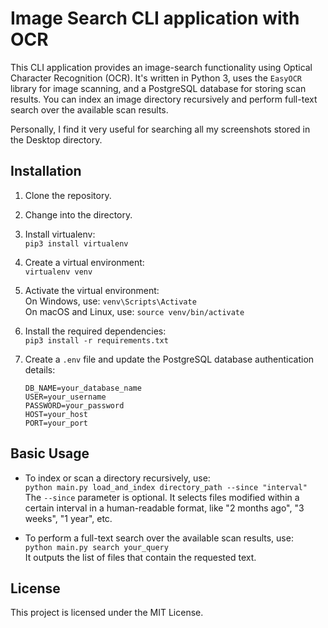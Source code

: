 # Image Search CLI application with OCR

This CLI application provides an image-search functionality using Optical Character Recognition (OCR). It's written in Python 3, uses the `EasyOCR` library for image scanning, and a PostgreSQL database for storing scan results. You can index an image directory recursively and perform full-text search over the available scan results.

Personally, I find it very useful for searching all my screenshots stored in the Desktop directory.

## Installation

1. Clone the repository.

2. Change into the directory.

3. Install virtualenv:  
   `pip3 install virtualenv`
4. Create a virtual environment:  
   `virtualenv venv`

5. Activate the virtual environment:  
   On Windows, use: `venv\Scripts\Activate`  
   On macOS and Linux, use: `source venv/bin/activate`

6. Install the required dependencies:  
   `pip3 install -r requirements.txt`

7. Create a `.env` file and update the PostgreSQL database authentication details:

   ```
   DB_NAME=your_database_name
   USER=your_username
   PASSWORD=your_password
   HOST=your_host
   PORT=your_port
   ```

## Basic Usage

- To index or scan a directory recursively, use:  
   `python main.py load_and_index directory_path --since "interval"`  
   The `--since` parameter is optional. It selects files modified within a certain interval in a human-readable format, like "2 months ago", "3 weeks", "1 year", etc.

- To perform a full-text search over the available scan results, use:  
   `python main.py search your_query`  
   It outputs the list of files that contain the requested text.

## License

This project is licensed under the MIT License.
